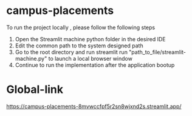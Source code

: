 # campus-placements

To run the project locally , please follow the following steps 

1) Open the Streamlit machine python folder in the desired IDE
2) Edit the common path to the system designed path
3) Go to the root directory and run streamlit run "path_to_file/streamlit-machine.py" to launch a local browser window
4) Continue to run the implementation after the application bootup

# Global-link
https://campus-placements-8mvwccfpf5r2sn8wjxnd2s.streamlit.app/


